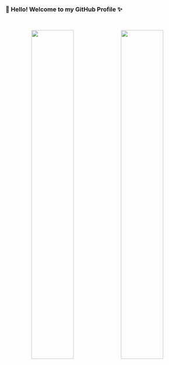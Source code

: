### 🚀 Hello! Welcome to my GitHub Profile ✨

<br/>

<p align="center">
  <img width="48%" src="https://github-readme-stats.vercel.app/api?username=wuoyrd&show_icons=true&theme=tokyonight" />
  <img width="48%" src="https://github-readme-streak-stats.herokuapp.com/?user=wuoyrd&theme=tokyonight" />
</p>

